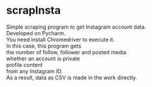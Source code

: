 # scrapInsta
Simple scraping program to get Instagram account data.<br>
Developed on Pycharm.<br>
You need install Chromedriver to execute it.<br>
In this case, this program gets<br>
  the number of follow, follower and posted media<br>
  whether an account is private<br>
  profile content<br>
from any Instagram ID.<br>
As a result, data as CSV is made in the work directly.
